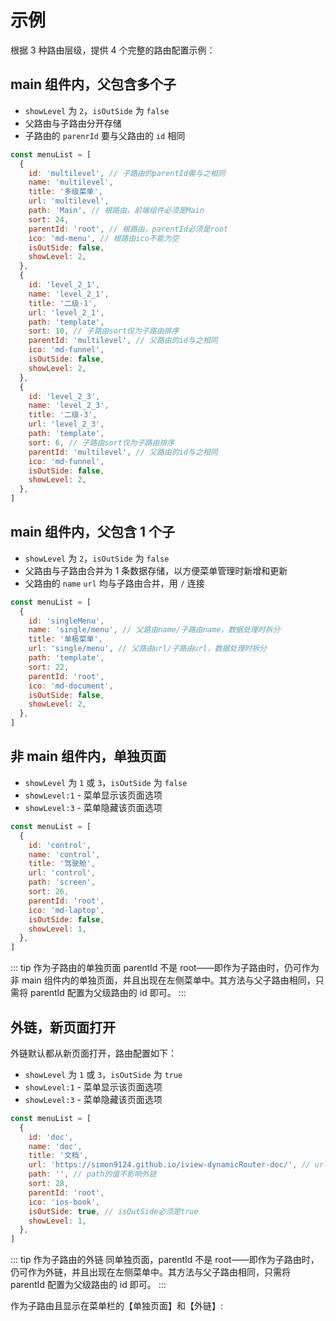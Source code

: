 # 示例

根据 <a :href="$withBase('/router')">3 种路由层级</a>，提供 4 个完整的路由配置示例：

## main 组件内，父包含多个子

- `showLevel` 为 `2`，`isOutSide` 为 `false`
- 父路由与子路由分开存储
- 子路由的 `parenrId` 要与父路由的 `id` 相同

```javascript
const menuList = [
  {
    id: 'multilevel', // 子路由的parentId需与之相同
    name: 'multilevel',
    title: '多级菜单',
    url: 'multilevel',
    path: 'Main', // 根路由，前端组件必须是Main
    sort: 24,
    parentId: 'root', // 根路由，parentId必须是root
    ico: 'md-menu', // 根路由ico不能为空
    isOutSide: false,
    showLevel: 2,
  },
  {
    id: 'level_2_1',
    name: 'level_2_1',
    title: '二级-1',
    url: 'level_2_1',
    path: 'template',
    sort: 10, // 子路由sort仅为子路由排序
    parentId: 'multilevel', // 父路由的id与之相同
    ico: 'md-funnel',
    isOutSide: false,
    showLevel: 2,
  },
  {
    id: 'level_2_3',
    name: 'level_2_3',
    title: '二级-3',
    url: 'level_2_3',
    path: 'template',
    sort: 6, // 子路由sort仅为子路由排序
    parentId: 'multilevel', // 父路由的id与之相同
    ico: 'md-funnel',
    isOutSide: false,
    showLevel: 2,
  },
]
```

## main 组件内，父包含 1 个子

- `showLevel` 为 `2`，`isOutSide` 为 `false`
- 父路由与子路由合并为 1 条数据存储，以方便菜单管理时新增和更新
- 父路由的 `name` `url` 均与子路由合并，用 `/` 连接

```javascript
const menuList = [
  {
    id: 'singleMenu',
    name: 'single/menu', // 父路由name/子路由name，数据处理时拆分
    title: '单极菜单',
    url: 'single/menu', // 父路由url/子路由url，数据处理时拆分
    path: 'template',
    sort: 22,
    parentId: 'root',
    ico: 'md-document',
    isOutSide: false,
    showLevel: 2,
  },
]
```

## 非 main 组件内，单独页面

- `showLevel` 为 `1` 或 `3`，`isOutSide` 为 `false`
- `showLevel:1` - 菜单显示该页面选项
- `showLevel:3` - 菜单隐藏该页面选项

```javascript
const menuList = [
  {
    id: 'control',
    name: 'control',
    title: '驾驶舱',
    url: 'control',
    path: 'screen',
    sort: 26,
    parentId: 'root',
    ico: 'md-laptop',
    isOutSide: false,
    showLevel: 1,
  },
]
```

::: tip 作为子路由的单独页面
parentId 不是 root——即作为子路由时，仍可作为非 main 组件内的单独页面，并且出现在左侧菜单中。其方法与<a :href="$withBase('/router/example.html#main-组件内，父包含多个子')">父子路由</a>相同，只需将 parentId 配置为父级路由的 id 即可。
:::

## 外链，新页面打开

外链默认都从新页面打开，路由配置如下：

- `showLevel` 为 `1` 或 `3`，`isOutSide` 为 `true`
- `showLevel:1` - 菜单显示该页面选项
- `showLevel:3` - 菜单隐藏该页面选项

```javascript
const menuList = [
  {
    id: 'doc',
    name: 'doc',
    title: '文档',
    url: 'https://simon9124.github.io/iview-dynamicRouter-doc/', // url为外链链接
    path: '', // path的值不影响外链
    sort: 28,
    parentId: 'root',
    ico: 'ios-book',
    isOutSide: true, // isOutSide必须是true
    showLevel: 1,
  },
]
```

::: tip 作为子路由的外链
同<a :href="$withBase('/router/example.html#非-main-组件内，单独页面')">单独页面</a>，parentId 不是 root——即作为子路由时，仍可作为外链，并且出现在左侧菜单中。其方法与<a :href="$withBase('/router/example.html#main-组件内，父包含多个子')">父子路由</a>相同，只需将 parentId 配置为父级路由的 id 即可。
:::

作为子路由且显示在菜单栏的【单独页面】和【外链】:

<img :src="$withBase('/assets/作为子路由且显示在菜单栏的【单独页面】和【外链】.png')">
